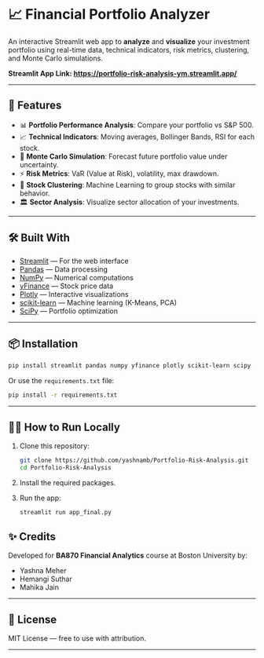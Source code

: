 # 📈 Financial Portfolio Analyzer

An interactive Streamlit web app to **analyze** and **visualize** your investment portfolio using real-time data, technical indicators, risk metrics, clustering, and Monte Carlo simulations.

**Streamlit App Link: https://portfolio-risk-analysis-ym.streamlit.app/**

---

## 🚀 Features
- 📊 **Portfolio Performance Analysis**: Compare your portfolio vs S&P 500.
- 📈 **Technical Indicators**: Moving averages, Bollinger Bands, RSI for each stock.
- 🎯 **Monte Carlo Simulation**: Forecast future portfolio value under uncertainty.
- ⚡ **Risk Metrics**: VaR (Value at Risk), volatility, max drawdown.
- 🧩 **Stock Clustering**: Machine Learning to group stocks with similar behavior.
- 🏛️ **Sector Analysis**: Visualize sector allocation of your investments.

---

## 🛠️ Built With
- [Streamlit](https://streamlit.io/) — For the web interface
- [Pandas](https://pandas.pydata.org/) — Data processing
- [NumPy](https://numpy.org/) — Numerical computations
- [yFinance](https://pypi.org/project/yfinance/) — Stock price data
- [Plotly](https://plotly.com/python/) — Interactive visualizations
- [scikit-learn](https://scikit-learn.org/stable/) — Machine learning (K-Means, PCA)
- [SciPy](https://scipy.org/) — Portfolio optimization

---

## 📦 Installation

```bash
pip install streamlit pandas numpy yfinance plotly scikit-learn scipy
```

Or use the `requirements.txt` file:

```bash
pip install -r requirements.txt
```

---

## 🧑‍💻 How to Run Locally

1. Clone this repository:
    ```bash
    git clone https://github.com/yashnamb/Portfolio-Risk-Analysis.git
    cd Portfolio-Risk-Analysis
    ```

2. Install the required packages.

3. Run the app:
    ```bash
    streamlit run app_final.py
    ```


## ✨ Credits
Developed for **BA870 Financial Analytics** course at Boston University by:
- Yashna Meher
- Hemangi Suthar
- Mahika Jain

---

## 📜 License
MIT License — free to use with attribution.

---

